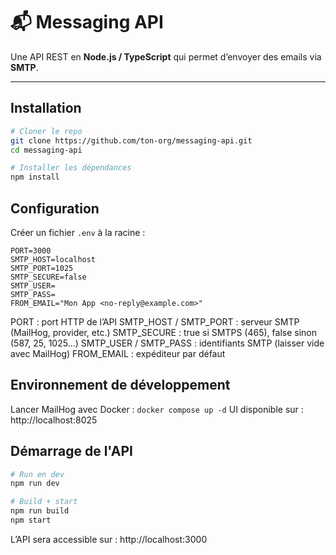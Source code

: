 # 📬 Messaging API

Une API REST en **Node.js / TypeScript** qui permet d’envoyer des emails via **SMTP**.  

---

## Installation

```bash
# Cloner le repo
git clone https://github.com/ton-org/messaging-api.git
cd messaging-api

# Installer les dépendances
npm install
```

## Configuration
Créer un fichier `.env` à la racine :
```env
PORT=3000
SMTP_HOST=localhost
SMTP_PORT=1025
SMTP_SECURE=false
SMTP_USER=
SMTP_PASS=
FROM_EMAIL="Mon App <no-reply@example.com>"
```

PORT : port HTTP de l’API
SMTP_HOST / SMTP_PORT : serveur SMTP (MailHog, provider, etc.)
SMTP_SECURE : true si SMTPS (465), false sinon (587, 25, 1025…)
SMTP_USER / SMTP_PASS : identifiants SMTP (laisser vide avec MailHog)
FROM_EMAIL : expéditeur par défaut

## Environnement de développement
Lancer MailHog avec Docker : `docker compose up -d`
UI disponible sur : http://localhost:8025

## Démarrage de l'API
```bash
# Run en dev
npm run dev

# Build + start
npm run build
npm start
```
L’API sera accessible sur : http://localhost:3000
